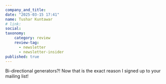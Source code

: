 ```yaml
---
company_and_title: 
date: "2025-03-15 17:41"
name: Tushar Kuntawar
# link:
social: 
taxonomy:
    category: review
    review-tag:
      - newsletter
      - newsletter-insider
published: true
---
```


Bi-directional generators?!
Now that is the exact reason I signed up to your mailing list!
